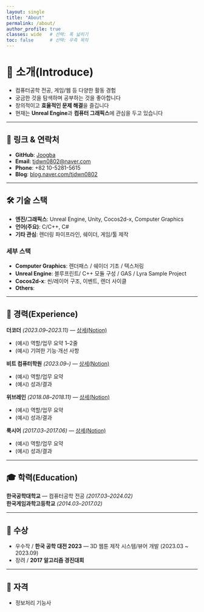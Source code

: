 ```yaml
---
layout: single
title: "About"
permalink: /about/
author_profile: true
classes: wide   # 선택: 폭 넓히기
toc: false      # 선택: 우측 목차
---
```


# 👋 소개(Introduce)

- 컴퓨터공학 전공, 게임/웹 등 다양한 활동 경험
- 궁금한 것을 탐색하며 공부하는 것을 좋아합니다
- 창의적이고 **효율적인 문제 해결**을 즐깁니다
- 현재는 **Unreal Engine**과 **컴퓨터 그래픽스**에 관심을 두고 있습니다

---

## 🔗 링크 & 연락처

- **GitHub**: [Joogba](https://github.com/Joogba)  
- **Email**: [tjdwn0802@naver.com](mailto:tjdwn0802@naver.com)  
- **Phone**: +82 10-5281-5615  
- **Blog**: [blog.naver.com/tjdwn0802](https://blog.naver.com/tjdwn0802)

---

## 🛠 기술 스택

- **엔진/그래픽스**: Unreal Engine, Unity, Cocos2d-x, Computer Graphics  
- **언어(주요)**: C/C++, C#  
- **기타 관심**: 렌더링 파이프라인, 쉐이더, 게임/툴 제작


### 세부 스택
- **Computer Graphics**: 렌더패스 / 쉐이더 기초 / 텍스처링
- **Unreal Engine**: 블루프린트/ C++ 모듈 구성 / GAS / Lyra Sample Project
- **Cocos2d-x**: 씬/레이어 구조, 이벤트, 렌더 사이클
- **Others**: 

---

## 🧭 경력(Experience)


**더코더** *(2023.09–2023.11)* — [상세(Notion)](https://www.notion.so/11d7ca444a8d80738bf9d8fc6bd59d57)  
- (예시) 역할/업무 요약 1–2줄
- (예시) 기여한 기능·개선 사항

**비트 컴퓨터학원** *(2023.09–)* — [상세(Notion)](https://www.notion.so/1217ca444a8d80ce85fdf501b6b00991)  
- (예시) 역할/업무 요약
- (예시) 성과/결과

**위브레인** *(2018.08–2018.11)* — [상세(Notion)](https://www.notion.so/11d7ca444a8d8048bd26e2d6f24156a1)  
- (예시) 역할/업무 요약
- (예시) 성과/결과

**룩시어** *(2017.03–2017.06)* — [상세(Notion)](https://www.notion.so/11d7ca444a8d80c39f0df999ac017348)  
- (예시) 역할/업무 요약
- (예시) 성과/결과

---

## 🎓 학력(Education)

**한국공학대학교** — 컴퓨터공학 전공 *(2017.03–2024.02)*  
**한국게임과학고등학교** *(2014.03–2017.02)*

---

## 🏅 수상

- 우수작 / **한국 공학 대전 2023** — 3D 웹툰 제작 시스템/뷰어 개발 (2023.03 ~ 2023.09)  
- 장려    / **2017 알고리즘 경진대회**

---
## 🏅 자격

* 정보처리 기능사
